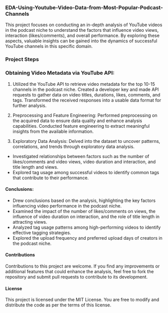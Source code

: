 ### EDA-Using-Youtube-Video-Data-from-Most-Popular-Podcast-Channels
This project focuses on conducting an in-depth analysis of YouTube videos in the podcast niche to understand the factors that influence video views, interaction (likes/comments), and overall performance. By exploring these aspects, valuable insights can be gained into the dynamics of successful YouTube channels in this specific domain.

### Project Steps

### Obtaining Video Metadata via YouTube API:
1. Utilized the YouTube API to retrieve video metadata for the top 10-15 channels in the podcast niche.
Created a developer key and made API requests to gather data on video titles, durations, likes, comments, and tags.
Transformed the received responses into a usable data format for further analysis.

2. Preprocessing and Feature Engineering:
Performed preprocessing on the acquired data to ensure data quality and enhance analysis capabilities.
Conducted feature engineering to extract meaningful insights from the available information.

3. Exploratory Data Analysis:
Delved into the dataset to uncover patterns, correlations, and trends through exploratory data analysis.
- Investigated relationships between factors such as the number of likes/comments and video views, video duration and interaction, and title length and views.
- Explored tag usage among successful videos to identify common tags that contribute to their performance.

#### Conclusions:
- Drew conclusions based on the analysis, highlighting the key factors influencing video performance in the podcast niche.
- Examined the impact of the number of likes/comments on views, the influence of video duration on interaction, and the role of title length in attracting views.
- Analyzed tag usage patterns among high-performing videos to identify effective tagging strategies.
- Explored the upload frequency and preferred upload days of creators in the podcast niche.


#### Contributions

Contributions to this project are welcome. If you find any improvements or additional features that could enhance the analysis, feel free to fork the repository and submit pull requests to contribute to its development.

#### License

This project is licensed under the MIT License. You are free to modify and distribute the code as per the terms of this license.
